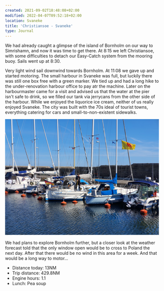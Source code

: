 ```yaml
---
created: 2021-09-02T18:48:08+02:00
modified: 2022-04-07T09:52:18+02:00
location: Svaneke
title: 'Christiansoe - Svaneke'
type: Journal
---
```


We had already caught a glimpse of the island of Bornholm on our way to Simrishamn, and now it was time to get there.
At 8:15 we left Christiansoe, with some difficulties to detach our Easy-Catch system from the mooring buoy. Sails went up at 8:30.

Very light wind sail downwind towards Bornholm. At 11:08 we gave up and started motoring.
The small harbour in Svaneke was full, but luckily there was still one box free with a green marker. We tied up and had a long hike to the under-renovation harbour office to pay atr the machine.
Later on the harbourmaster came for a visit and advised us that the water at the pier isn't safe to drink, so we filled our tank via jerrycans from the other side of the harbour.
While we enjoyed the liquorice ice cream, neither of us really enjoyed Svaneke. The city was built with the 70s ideal of tourist towns, everything catering for cars and small-to-non-existent sidewalks.

![Svaneke marina](../2021/7807ff601842807e30064a3401eda065.jpg) 

We had plans to explore Bornholm further, but a closer look at the weather forecast told that the only window open would be to cross to Poland the next day. After that there would be no wind in this area for a week. And that would be a long way to motor...

* Distance today: 13NM
* Trip distance: 429.8NM
* Engine hours: 1.1
* Lunch: Pea soup
